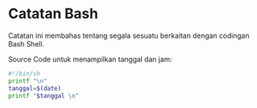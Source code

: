 # Catatan Bash

Catatan ini membahas tentang segala sesuatu berkaitan dengan codingan Bash Shell.

Source Code untuk menampilkan tanggal dan jam:

```bash
#!/bin/sh
printf "\n"
tanggal=$(date)
printf "$tanggal \n"
```

